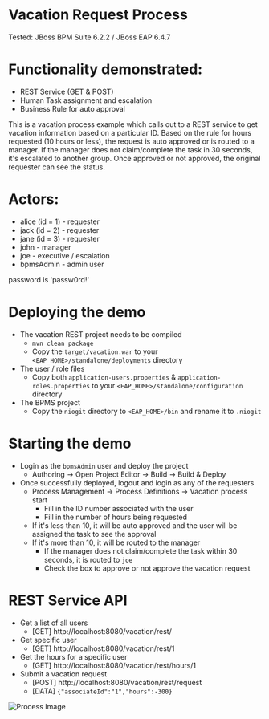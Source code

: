 Vacation Request Process
===

Tested: JBoss BPM Suite 6.2.2 / JBoss EAP 6.4.7

# Functionality demonstrated:
- REST Service (GET & POST)
- Human Task assignment and escalation
- Business Rule for auto approval

This is a vacation process example which calls out to a REST service to get vacation information based on a particular ID.  Based on the rule for hours requested (10 hours or less), the request is auto approved or is routed to a manager.  If the manager does not claim/complete the task in 30 seconds, it's escalated to another group.  Once approved or not approved, the original requester can see the status.

# Actors:
- alice (id = 1) - requester
- jack (id = 2) - requester
- jane (id = 3) - requester
- john - manager
- joe - executive / escalation
- bpmsAdmin - admin user

password is 'passw0rd!'

# Deploying the demo
- The vacation REST project needs to be compiled
  - `mvn clean package`
  - Copy the `target/vacation.war` to your `<EAP_HOME>/standalone/deployments` directory
- The user / role files
  - Copy both `application-users.properties` & `application-roles.properties` to your `<EAP_HOME>/standalone/configuration` directory
- The BPMS project
  - Copy the `niogit` directory to `<EAP_HOME>/bin` and rename it to `.niogit`

# Starting the demo
- Login as the `bpmsAdmin` user and deploy the project
  - Authoring -> Open Project Editor -> Build -> Build & Deploy
- Once successfully deployed, logout and login as any of the requesters
  - Process Management -> Process Definitions -> Vacation process start
    - Fill in the ID number associated with the user
    - Fill in the number of hours being requested
  - If it's less than 10, it will be auto approved and the user will be assigned the task to see the approval
  - If it's more than 10, it will be routed to the manager
    - If the manager does not claim/complete the task within 30 seconds, it is routed to `joe`
    - Check the box to approve or not approve the vacation request
 
# REST Service API
- Get a list of all users
  - [GET] http://localhost:8080/vacation/rest/
- Get specific user
  - [GET] http://localhost:8080/vacation/rest/1
- Get the hours for a specific user
  - [GET] http://localhost:8080/vacation/rest/hours/1
- Submit a vacation request
  - [POST] http://localhost:8080/vacation/rest/request
  - [DATA] `{"associateId":"1","hours":-300}`


![Process Image](https://raw.githubusercontent.com/kenthua/bpms-examples/master/vacation-request/support/Vacation.VacationRequestProcess.png)

